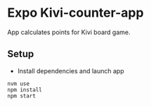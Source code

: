 # Expo Kivi-counter-app

App calculates points for Kivi board game.

## Setup

* Install dependencies and launch app
```
nvm use
npm install
npm start
```